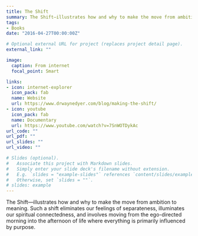 ```yaml
---
title: The Shift
summary: The Shift—illustrates how and why to make the move from ambition to meaning.
tags:
- Books
date: "2016-04-27T00:00:00Z"

# Optional external URL for project (replaces project detail page).
external_link: ""

image:
  caption: From internet
  focal_point: Smart

links:
- icon: internet-explorer
  icon_pack: fab
  name: Website
  url: https://www.drwaynedyer.com/blog/making-the-shift/
- icon: youtube
  icon_pack: fab
  name: Documentary
  url: https://www.youtube.com/watch?v=7SnWOTDykAc
url_code: ""
url_pdf: ""
url_slides: ""
url_video: ""

# Slides (optional).
#   Associate this project with Markdown slides.
#   Simply enter your slide deck's filename without extension.
#   E.g. `slides = "example-slides"` references `content/slides/example-slides.md`.
#   Otherwise, set `slides = ""`.
# slides: example
---
```


The Shift—illustrates how and why to make the move from ambition to meaning. Such a shift eliminates our feelings of separateness, illuminates our spiritual connectedness, and involves moving from the ego-directed morning into the afternoon of life where everything is primarily influenced by purpose.




